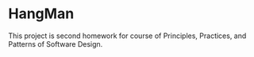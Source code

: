 # HangMan
This project is second homework for course of Principles, Practices, and Patterns of Software Design.
